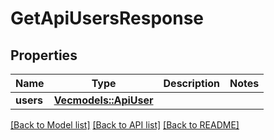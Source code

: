 # GetApiUsersResponse

## Properties

Name | Type | Description | Notes
------------ | ------------- | ------------- | -------------
**users** | [**Vec<models::ApiUser>**](APIUser.md) |  | 

[[Back to Model list]](../README.md#documentation-for-models) [[Back to API list]](../README.md#documentation-for-api-endpoints) [[Back to README]](../README.md)


